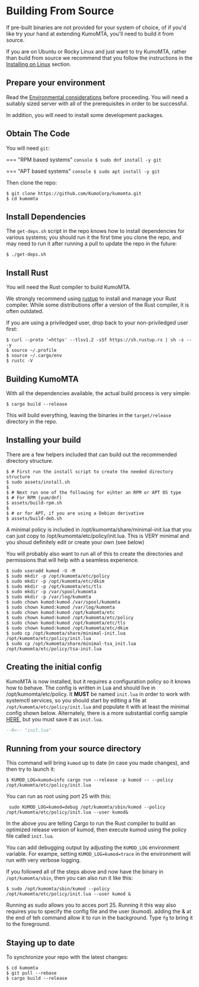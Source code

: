 # Building From Source

If pre-built binaries are not provided for your system of choice, of if you'd
like try your hand at extending KumoMTA, you'll need to build it from source.

If you are on Ubuntu or Rocky Linux and just want to try KumoMTA, rather than
build from source we recommend that you follow the instructions in the [Installing on Linux](linux.md) section.

## Prepare your environment

Read the [Environmental considerations](environment.md) before proceeding.  You
will need a suitably sized server with all of the prerequisites in order to be
successful.

In addition, you will need to install some development packages.

## Obtain The Code

You will need `git`:

=== "RPM based systems"
    ```console
    $ sudo dnf install -y git
    ```

=== "APT based systems"
    ```console
    $ sudo apt install -y git
    ```

Then clone the repo:

```console
$ git clone https://github.com/KumoCorp/kumomta.git
$ cd kumomta
```

## Install Dependencies

The `get-deps.sh` script in the repo knows how to install dependencies for
various systems; you should run it the first time you clone the repo,
and may need to run it after running a pull to update the repo in the future:

```console
$ ./get-deps.sh
```

## Install Rust

You will need the Rust compiler to build KumoMTA.

We strongly recommend using [rustup](https://rustup.rs/) to install and manage
your Rust compiler. While some distributions offer a version of the Rust compiler,
it is often outdated.

If you are using a priviledged user, drop back to your non-priviledged user first:

```console
$ curl --proto '=https' --tlsv1.2 -sSf https://sh.rustup.rs | sh -s -- -y
$ source ~/.profile
$ source ~/.cargo/env
$ rustc -V
```

## Building KumoMTA

With all the dependencies available, the actual build process is very simple:

```console
$ cargo build --release
```

This will build everything, leaving the binaries in the `target/release`
directory in the repo.

## Installing your build
There are a few helpers included that can build out the recommended directory structure. 

```console
$ # First run the install script to create the needed directory structure
$ sudo assets/install.sh
$
$ # Next run one of the following for eihter an RPM or APT OS type
$ # For RPM (yum/dnf)
$ assets/build-rpm.sh
$
$ # or for APT, if you are using a Debian derivative
$ assets/build-deb.sh
```
A minimal policy is included in /opt/kumomta/share/minimal-init.lua that you can just copy to /opt/kumomta/etc/policy/init.lua.  This is VERY minimal and you shoud definitely edit or create your own (see below)

You will probably also want to run all of this to create the directories and permissions that will help with a seamless experience.
```console
$ sudo useradd kumod -U -M
$ sudo mkdir -p /opt/kumomta/etc/policy
$ sudo mkdir -p /opt/kumomta/etc/dkim
$ sudo mkdir -p /opt/kumomta/etc/tls
$ sudo mkdir -p /var/spool/kumomta
$ sudo mkdir -p /var/log/kumomta
$ sudo chown kumod:kumod /var/spool/kumomta
$ sudo chown kumod:kumod /var/log/kumomta
$ sudo chown kumod:kumod /opt/kumomta/etc
$ sudo chown kumod:kumod /opt/kumomta/etc/policy
$ sudo chown kumod:kumod /opt/kumomta/etc/tls
$ sudo chown kumod:kumod /opt/kumomta/etc/dkim
$ sudo cp /opt/kumomta/share/minimal-init.lua /opt/kumomta/etc/policy/init.lua
$ sudo cp /opt/kumomta/share/minimal-tsa_init.lua /opt/kumomta/etc/policy/tsa-init.lua

```

## Creating the initial config
KumoMTA is now installed, but it requires a configuration policy so it knows how to behave.
The config is written in Lua and should live in /opt/kumomta/etc/policy. It **MUST** be named `init.lua` in order to work with systemctl services, so you should start by editing a file at `/opt/kumomta/etc/policy/init.lua` and populate it with at least the minimal config shown below.  Alternately, there is a more substantial config sample [HERE](https://docs.kumomta.com/userguide/configuration/example/), but you must save it as `init.lua`.

```lua title="/opt/kumomta/etc/policy/init.lua"
--8<-- "init.lua"
```


## Running from your source directory

This command will bring `kumod` up to date (in case you made changes), and then try to launch it:

```console
$ KUMOD_LOG=kumod=info cargo run --release -p kumod -- --policy /opt/kumomta/etc/policy/init.lua
```

You can run as root using port 25 with this:
```
 sudo KUMOD_LOG=kumod=debug /opt/kumomta/sbin/kumod --policy /opt/kumomta/etc/policy/init.lua --user kumod&
```

In the above you are telling Cargo to run the Rust compiler to build an
optimized release version of kumod, then execute kumod using the policy file
called `init.lua`.

You can add debugging output by adjusting the `KUMOD_LOG` environment variable.
For exampe, setting `KUMOD_LOG=kumod=trace` in the environment will run with
very verbose logging.

If you followed all of the steps above and now have the binary in `/opt/kumomta/sbin`, then you can also run it like this:
```console
$ sudo /opt/kumomta/sbin/kumod --policy /opt/kumomta/etc/policy/init.lua --user kumod &
```
Running as sudo allows you to acces port 25. Running it this way also requires you to specify the config file and the user (kumod). adding the & at the end of teh command allow it to run in the background.  Type `fg` to bring it to the foreground.


## Staying up to date

To synchronize your repo with the latest changes:

```console
$ cd kumomta
$ git pull --rebase
$ cargo build --release
```
